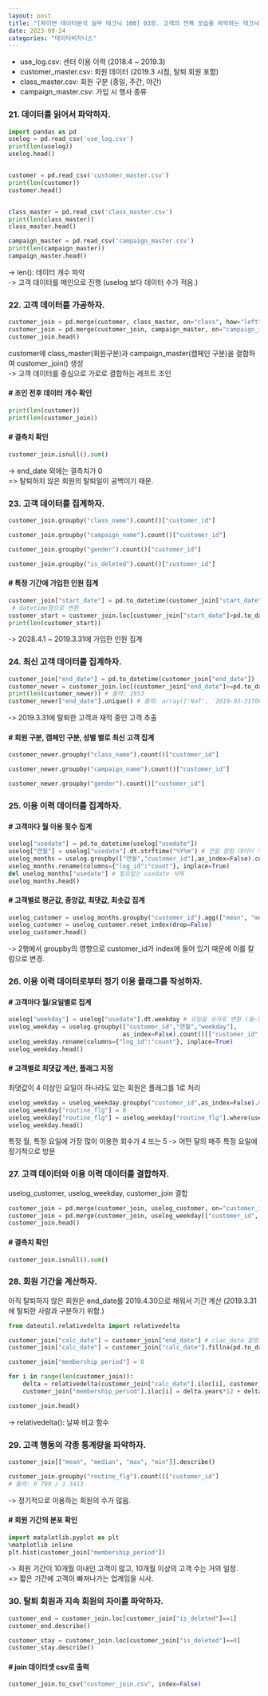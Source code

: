 ```yaml
---
layout: post
title: "[파이썬 데이터분석 실무 테크닉 100] 03장. 고객의 전체 모습을 파악하는 테크닉 10"
date: 2023-09-24
categories: "데이터비지니스"
---
```

- use_log.csv: 센터 이용 이력 (2018.4 ~ 2019.3)
- customer_master.csv: 회원 데이터 (2019.3 시점, 탈퇴 회원 포함)
- class_master.csv: 회원 구분 (종일, 주간, 야간)
- campaign_master.csv: 가입 시 행사 종류


### **21. 데이터를 읽어서 파악하자.**

```python
import pandas as pd
uselog = pd.read_csv('use_log.csv')
print(len(uselog))
uselog.head()


customer = pd.read_csv('customer_master.csv')
print(len(customer))
customer.head()


class_master = pd.read_csv('class_master.csv')
print(len(class_master))
class_master.head()

campaign_master = pd.read_csv('campaign_master.csv')
print(len(campaign_master))
campaign_master.head()
```
-> len(): 데이터 개수 파악    
-> 고객 데이터를 메인으로 진행 (uselog 보다 데이터 수가 적음.)

### **22. 고객 데이터를 가공하자.**

```python
customer_join = pd.merge(customer, class_master, on="class", how="left")
customer_join = pd.merge(customer_join, campaign_master, on="campaign_id", how="left")
customer_join.head()
```
customer에 class_master(회원구분)과 campaign_master(캠페인 구분)을 결합하여 customer_join() 생성   
-> 고객 데이터를 중심으로 가로로 결합하는 레프트 조인

#### # 조인 전후 데이터 개수 확인

```python
print(len(customer))
print(len(customer_join))
```
#### # 결측치 확인

```python
customer_join.isnull().sum()
```
-> end_date 외에는 결측치가 0   
=> 탈퇴하지 않은 회원의 탈퇴일이 공백이기 때문.

### **23. 고객 데이터를 집계하자.**

```python
customer_join.groupby("class_name").count()["customer_id"]

customer_join.groupby("campaign_name").count()["customer_id"]

customer_join.groupby("gender").count()["customer_id"]

customer_join.groupby("is_deleted").count()["customer_id"]
```
#### # 특정 기간에 가입한 인원 집계

```python
customer_join["start_date"] = pd.to_datetime(customer_join["start_date"])
 # datetime형으로 변환
customer_start = customer_join.loc[customer_join["start_date"]>pd.to_datetime("20180401")] 
print(len(customer_start))
```
-> 2028.4.1 ~ 2019.3.31에 가입한 인원 집계

### **24. 최신 고객 데이터를 집계하자.**

```python
customer_join["end_date"] = pd.to_datetime(customer_join["end_date"])
customer_newer = customer_join.loc[(customer_join["end_date"]>=pd.to_datetime("20190331"))|(customer_join["end_date"].isna())]
print(len(customer_newer)) # 출력: 2953
customer_newer["end_date"].unique() # 출력: array(['NaT', '2019-03-31T00:00:00.000000000'], dtype='datetime64[ns]')
```
-> 2019.3.31에 탈퇴한 고객과 재적 중인 고객 추출

#### # 회원 구분, 캠페인 구분, 성별 별로 최신 고객 집계

```python
customer_newer.groupby("class_name").count()["customer_id"]

customer_newer.groupby("campaign_name").count()["customer_id"]

customer_newer.groupby("gender").count()["customer_id"]
```

### **25. 이용 이력 데이터를 집계하자.**

#### # 고객마다 월 이용 횟수 집계

```python
uselog["usedate"] = pd.to_datetime(uselog["usedate"])
uselog["연월"] = uselog["usedate"].dt.strftime("%Y%m") # 연월 칼럼 데이터 작성 (ex. 201804)
uselog_months = uselog.groupby(["연월","customer_id"],as_index=False).count()  # 연월과 고객ID 별로 집계
uselog_months.rename(columns={"log_id":"count"}, inplace=True)
del uselog_months["usedate"] # 필요없는 usedate 삭제
uselog_months.head()
```
#### # 고객별로 평균값, 중앙값, 최댓값, 최솟값 집계

```python
uselog_customer = uselog_months.groupby("customer_id").agg(["mean", "median", "max", "min" ])["count"]
uselog_customer = uselog_customer.reset_index(drop=False) 
uselog_customer.head()
```
-> 2행에서 groupby의 영향으로 customer_id가 index에 들어 있기 때문에 이를 칼럼으로 변경.


### **26. 이용 이력 데이터로부터 정기 이용 플래그를 작성하자.**

#### # 고객마다 월/요일별로 집계
```python
uselog["weekday"] = uselog["usedate"].dt.weekday # 요일을 숫자로 변환 (월~일 -> 0~6)
uselog_weekday = uselog.groupby(["customer_id","연월","weekday"], 
                                as_index=False).count()[["customer_id","연월", "weekday","log_id"]] # 고객, 연월, 요일별로 log_id count
uselog_weekday.rename(columns={"log_id":"count"}, inplace=True)
uselog_weekday.head()
```

#### # 고객별로 최댓값 계산, 플래그 지정
최댓값이 4 이상인 요일이 하나라도 있는 회원은 플래그를 1로 처리

```python
uselog_weekday = uselog_weekday.groupby("customer_id",as_index=False).max()[["customer_id", "count"]] # 고객별로 집계, 최댓값 계산
uselog_weekday["routine_flg"] = 0
uselog_weekday["routine_flg"] = uselog_weekday["routine_flg"].where(uselog_weekday["count"]<4, 1) # 4 이상인 경우에만 routine_flg에 1 대입
uselog_weekday.head()
```
특정 월, 특정 요일에 가장 많이 이용한 회수가 4 또는 5 -> 어떤 달의 매주 특정 요일에 정기적으로 방문


### **27. 고객 데이터와 이용 이력 데이터를 결합하자.**
uselog_customer, uselog_weekday, customer_join 결합

```python 
customer_join = pd.merge(customer_join, uselog_customer, on="customer_id", how="left") 
customer_join = pd.merge(customer_join, uselog_weekday[["customer_id", "routine_flg"]], on="customer_id", how="left") 
customer_join.head()
```

#### # 결측치 확인
```python
customer_join.isnull().sum()
```


### **28. 회원 기간을 계산하자.**
아직 탈퇴하지 않은 회원은 end_date를 2019.4.30으로 채워서 기간 계산 (2019.3.31에 탈퇴한 사람과 구분하기 위함.)

```python
from dateutil.relativedelta import relativedelta

customer_join["calc_date"] = customer_join["end_date"] # clac_date 칼럼: 날짜 계산용 칼럼
customer_join["calc_date"] = customer_join["calc_date"].fillna(pd.to_datetime("20190430"))

customer_join["membership_period"] = 0

for i in range(len(customer_join)):
    delta = relativedelta(customer_join["calc_date"].iloc[i], customer_join["start_date"].iloc[i])
    customer_join["membership_period"].iloc[i] = delta.years*12 + delta.months # 회원 기간을 월 단위로 계산

customer_join.head()
```
-> relativedelta(): 날짜 비교 함수

### **29. 고객 행동의 각종 통계량을 파악하자.**

```python
customer_join[["mean", "median", "max", "min"]].describe()
```
```python
customer_join.groupby("routine_flg").count()["customer_id"] 
# 출력: 0 799 / 1 3413
```
-> 정기적으로 이용하는 회원의 수가 많음.

#### # 회원 기간의 분포 확인 

```python
import matplotlib.pyplot as plt
%matplotlib inline
plt.hist(customer_join["membership_period"])
```
-> 회원 기간이 10개월 이내인 고객이 많고, 10개월 이상의 고객 수는 거의 일정.   
=> 짧은 기간에 고객이 빠져나가는 업계임을 시사.


### **30. 탈퇴 회원과 지속 회원의 차이를 파악하자.**

```python
customer_end = customer_join.loc[customer_join["is_deleted"]==1]
customer_end.describe()

customer_stay = customer_join.loc[customer_join["is_deleted"]==0]
customer_stay.describe()
```

#### # join 데이터셋 csv로 출력

```python
customer_join.to_csv("customer_join.csv", index=False)
```